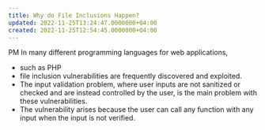 ```yaml
---
title: Why do File Inclusions Happen?
updated: 2022-11-25T13:24:47.0000000+04:00
created: 2022-11-25T12:54:45.0000000+04:00
---
```


PM
In many different programming languages for web applications,
- such as PHP
- file inclusion vulnerabilities are frequently discovered and exploited.
- The input validation problem, where user inputs are not sanitized or checked and are instead controlled by the user, is the main problem with these vulnerabilities.
- The vulnerability arises because the user can call any function with any input when the input is not verified.
